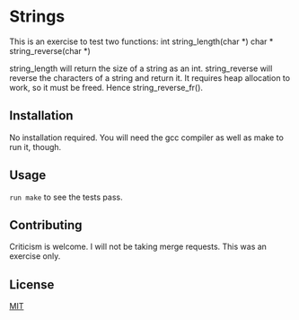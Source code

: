 # Strings
This is an exercise to test two functions:
  int string_length(char \*)
  char * string_reverse(char \*)

string_length will return the size of a string as an int.
string_reverse will reverse the characters of a string and return it. It requires heap allocation to work, so it must be freed. Hence string_reverse_fr().

## Installation

No installation required. You will need the gcc compiler as well as make to run it, though.

## Usage

```run make``` to see the tests pass.

## Contributing

Criticism is welcome. I will not be taking merge requests. This was an exercise only.

## License

[MIT](https://choosealicense.com/licenses/mit/)
